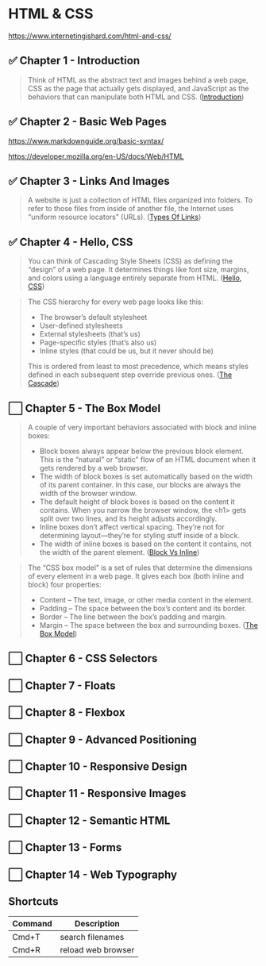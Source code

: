 # HTML & CSS

https://www.internetingishard.com/html-and-css/

## ✅ Chapter 1 - Introduction

> Think of HTML as the abstract text and images behind a web page, CSS as the page that actually gets displayed, and JavaScript as the behaviors that can manipulate both HTML and CSS. ([Introduction](https://www.internetingishard.com/html-and-css/introduction/#html-css-and-javascript))

## ✅ Chapter 2 - Basic Web Pages

https://www.markdownguide.org/basic-syntax/

https://developer.mozilla.org/en-US/docs/Web/HTML

## ✅ Chapter 3 - Links And Images

> A website is just a collection of HTML files organized into folders. To refer to those files from inside of another file, the Internet uses “uniform resource locators” (URLs). ([Types Of Links](https://www.internetingishard.com/html-and-css/links-and-images/#absolute-relative-and-root-relative-links))

## ✅ Chapter 4 - Hello, CSS

> You can think of Cascading Style Sheets (CSS) as defining the “design” of a web page. It determines things like font size, margins, and colors using a language entirely separate from HTML. ([Hello, CSS](https://www.internetingishard.com/html-and-css/hello-css/))

> The CSS hierarchy for every web page looks like this:
> * The browser’s default stylesheet
> * User-defined stylesheets
> * External stylesheets (that’s us)
> * Page-specific styles (that’s also us)
> * Inline styles (that could be us, but it never should be)
>
> This is ordered from least to most precedence, which means styles defined in each subsequent step override previous ones. ([The Cascade](https://www.internetingishard.com/html-and-css/hello-css/#the-cascade))

## ⬜ Chapter 5 - The Box Model

> A couple of very important behaviors associated with block and inline boxes:
> * Block boxes always appear below the previous block element. This is the “natural” or “static” flow of an HTML document when it gets rendered by a web browser.
> * The width of block boxes is set automatically based on the width of its parent container. In this case, our blocks are always the width of the browser window.
> * The default height of block boxes is based on the content it contains. When you narrow the browser window, the &lt;h1&gt; gets split over two lines, and its height adjusts accordingly.
> * Inline boxes don’t affect vertical spacing. They’re not for determining layout—they’re for styling stuff inside of a block.
> * The width of inline boxes is based on the content it contains, not the width of the parent element.
> ([Block Vs Inline](https://www.internetingishard.com/html-and-css/css-box-model/#block-elements-and-inline-elements))

> The “CSS box model” is a set of rules that determine the dimensions of every element in a web page. It gives each box (both inline and block) four properties:
> * Content – The text, image, or other media content in the element.
> * Padding – The space between the box’s content and its border.
> * Border – The line between the box’s padding and margin.
> * Margin – The space between the box and surrounding boxes.
> ([The Box Model](https://www.internetingishard.com/html-and-css/css-box-model/#content-padding-border-and-margin))

## ⬜ Chapter 6 - CSS Selectors

## ⬜ Chapter 7 - Floats

## ⬜ Chapter 8 - Flexbox

## ⬜ Chapter 9 - Advanced Positioning

## ⬜ Chapter 10 - Responsive Design

## ⬜ Chapter 11 - Responsive Images

## ⬜ Chapter 12 - Semantic HTML

## ⬜ Chapter 13 - Forms

## ⬜ Chapter 14 - Web Typography


## Shortcuts
| Command | Description |
| ------- | ----------- |
| Cmd+T   | search filenames |
| Cmd+R   | reload web browser |
